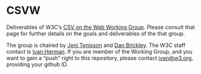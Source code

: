 CSVW
====

Deliverables of W3C’s [CSV on the Web Working Group](http://www.w3.org/2013/csvw). Please consult that page for further details on the goals and deliverables of the that group.

The group is chaired by [Jeni Tenisson](http://theodi.org/team/jeni-tennison) and [Dan Brickley](http://danbri.org/). The W3C staff contact is [Ivan Herman](http://www.w3.org/People/Ivan/). If you are member of the Working Group, and you want to gain a “push” right to this repository, please contact <ivan@w3.org>, providing your github ID.
